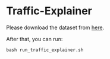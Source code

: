 # Traffic-Explainer

Please download the dataset from [here](https://drive.google.com/file/d/1pRvO3NO_3ZTQjCny4vYZLMneADhi4URu/view?usp=sharing).

After that, you can run:
```
bash run_traffic_explainer.sh
```
